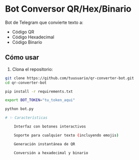 # Bot Conversor QR/Hex/Binario

Bot de Telegram que convierte texto a:
- Código QR
- Código Hexadecimal
- Código Binario

##  Cómo usar

1. Clona el repositorio:
```bash
git clone https://github.com/tuusuario/qr-converter-bot.git
cd qr-converter-bot

pip install -r requirements.txt

export BOT_TOKEN="tu_token_aqui"

python bot.py

# ✨ Características

    Interfaz con botones interactivos

    Soporte para cualquier texto (incluyendo emojis)

    Generación instantánea de QR

    Conversión a hexadecimal y binario

